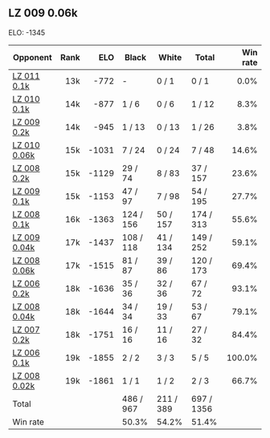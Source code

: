## LZ 009 0.06k ##

ELO: -1345

Opponent | Rank | ELO | Black | White | Total | Win rate
---------|-----:|----:|-------|-------|-------|-------:
[LZ 011 0.1k](LZ%20011%200.1k.md) | 13k | -772 | - | 0 / 1 | 0 / 1 | 0.0%
[LZ 010 0.1k](LZ%20010%200.1k.md) | 14k | -877 | 1 / 6 | 0 / 6 | 1 / 12 | 8.3%
[LZ 009 0.2k](LZ%20009%200.2k.md) | 14k | -945 | 1 / 13 | 0 / 13 | 1 / 26 | 3.8%
[LZ 010 0.06k](LZ%20010%200.06k.md) | 15k | -1031 | 7 / 24 | 0 / 24 | 7 / 48 | 14.6%
[LZ 008 0.2k](LZ%20008%200.2k.md) | 15k | -1129 | 29 / 74 | 8 / 83 | 37 / 157 | 23.6%
[LZ 009 0.1k](LZ%20009%200.1k.md) | 15k | -1153 | 47 / 97 | 7 / 98 | 54 / 195 | 27.7%
[LZ 008 0.1k](LZ%20008%200.1k.md) | 16k | -1363 | 124 / 156 | 50 / 157 | 174 / 313 | 55.6%
[LZ 009 0.04k](LZ%20009%200.04k.md) | 17k | -1437 | 108 / 118 | 41 / 134 | 149 / 252 | 59.1%
[LZ 008 0.06k](LZ%20008%200.06k.md) | 17k | -1515 | 81 / 87 | 39 / 86 | 120 / 173 | 69.4%
[LZ 006 0.2k](LZ%20006%200.2k.md) | 18k | -1636 | 35 / 36 | 32 / 36 | 67 / 72 | 93.1%
[LZ 008 0.04k](LZ%20008%200.04k.md) | 18k | -1644 | 34 / 34 | 19 / 33 | 53 / 67 | 79.1%
[LZ 007 0.2k](LZ%20007%200.2k.md) | 18k | -1751 | 16 / 16 | 11 / 16 | 27 / 32 | 84.4%
[LZ 006 0.1k](LZ%20006%200.1k.md) | 19k | -1855 | 2 / 2 | 3 / 3 | 5 / 5 | 100.0%
[LZ 008 0.02k](LZ%20008%200.02k.md) | 19k | -1861 | 1 / 1 | 1 / 2 | 2 / 3 | 66.7%
Total | | | 486 / 967 | 211 / 389 | 697 / 1356 | 
Win rate| | | 50.3% | 54.2% | 51.4% | 
